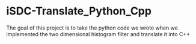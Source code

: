 # iSDC-Translate_Python_Cpp
The goal of this project is to take the python code we wrote when we implemented the two dimensional histogram filter and translate it into C++
